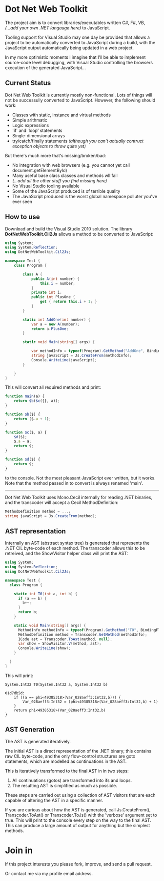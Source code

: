 Dot Net Web Toolkit
===================

The project aim is to convert libraries/executables written C#, F#, VB, *(...add your own .NET langauge here)* to JavaScript.

Tooling support for Visual Studio may one day be provided that allows a project to be automatically converted to JavaScript during a build, with the JavaScript output automatically being updated in a web project.

In my more optimistic moments I imagine that I'll be able to implement source-code level debugging, with Visual Studio controlling the browsers execution of the generated JavaScript...

Current Status
--------------

Dot Net Web Toolkit is currently mostly non-functional. Lots of things will not be successully converted to JavaScript. However, the following should work:

- Classes with static, instance and virtual methods
- Simple arithmatic
- Logic expressions
- 'if' and 'loop' statements
- Single-dimensional arrays
- try/catch/finally statements *(although you can't actually contruct exception objects to throw quite yet)*

But there's much more that's missing/broken/bad:

- No integration with web browsers (e.g. you cannot yet call document.getElementById)
- Many useful base class classes and methods wll fail
- *(...add all the other stuff you find missing here)*
- No Visual Studio tooling available
- Some of the JavaScript produced is of terrible quality
- The JavaScript produced is the worst global namespace polluter you've ever seen

How to use
----------
Download and build the Visual Studio 2010 solution. The library **DotNetWebToolkit.Cil2Js** allows a method to be converted to JavaScript:

``` C#
using System;
using System.Reflection;
using DotNetWebToolkit.Cil2Js;

namespace Test {
    class Program {

        class A {
            public A(int number) {
                this.i = number;
            }
            private int i;
            public int PlusOne {
                get { return this.i + 1; }
            }
        }

        static int AddOne(int number) {
            var a = new A(number);
            return a.PlusOne;
        }

        static void Main(string[] args) {

            var methodInfo = typeof(Program).GetMethod("AddOne", BindingFlags.NonPublic | BindingFlags.Static);
            string javaScript = Js.CreateFrom(methodInfo);
            Console.WriteLine(javaScript);
	    }

    }
}
```

This will convert all required methods and print:

``` JavaScript
function main(a) {
    return $b($c({}, a));
}

function $b($) {
    return ($.a + 1);
}

function $c($, a) {
    $d($);
    $.a = a;
    return $;
}

function $d($) {
    return $;
}
```

to the console. Not the most pleasant JavaScript ever written, but it works. Note that the method passed in to convert is always renamed 'main'.

----

Dot Net Web Toolkit uses Mono.Cecil internally for reading .NET binaries, and the transcoder will accept a Cecil MethodDefinition:

``` C#
MethodDefinition method = ...;
string javaScript = Js.CreateFrom(method);
```

AST representation
------------------

Internally an AST (abstract syntax tree) is generated that represents the .NET CIL byte-code of each method. The transcoder allows this to be retreived, and the ShowVisitor helper class will print the AST:

``` C#
using System;
using System.Reflection;
using DotNetWebToolkit.Cil2Js;

namespace Test {
  class Program {

    static int T0(int a, int b) {
      if (a == b) {
        b++;
      }
      return b;
    }

    static void Main(string[] args) {
      MethodInfo methodInfo = typeof(Program).GetMethod("T0", BindingFlags.NonPublic|BindingFlags.Static);
      MethodDefinition method = Transcoder.GetMethod(methodInfo);
      ICode ast = Transcoder.ToAst(method, null);
      var show = ShowVisitor.V(method, ast);
      Console.WriteLine(show);
	}

  }
}
```

This will print:

```
System.Int32 T0(System.Int32 a, System.Int32 b)

01d7db5d:
    if ((a == phi<49385318>(Var_028aeff3:Int32,b))) {
        Var_028aeff3:Int32 = (phi<49385318>(Var_028aeff3:Int32,b) + 1)
    }
    return phi<49385318>(Var_028aeff3:Int32,b)
}
```

AST Generation
--------------

The AST is generated iteratively.

The initial AST is a direct representation of the .NET binary; this contains raw CIL byte-code, and the only flow-control structures are goto statements, which are modelled as continuations in the AST.

This is iteratively transformed to the final AST in in two steps:

1. All continuations (gotos) are transformed into ifs and loops.
2. The resulting AST is simplified as much as possible.

These steps are carried out using a collection of AST visitors that are each
capable of altering the AST in a specific manner.

If you are curious about how the AST is generated, call Js.CreateFrom(), Transcoder.ToAst() or Transcoder.ToJs() with the 'verbose' argument set to true. This will print to the console every step on the way to the final AST. This can produce a large amount of output for anything but the simplest methods.

Join in
=======

If this project interests you please fork, improve, and send a pull request.

Or contact me via my profile email address.